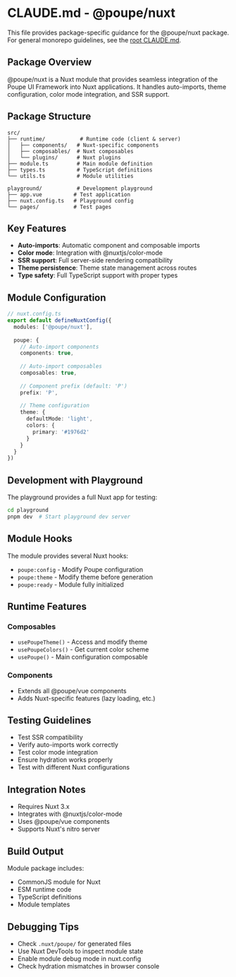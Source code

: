 # CLAUDE.md - @poupe/nuxt

This file provides package-specific guidance for the @poupe/nuxt package.
For general monorepo guidelines, see the [root CLAUDE.md](../../CLAUDE.md).

## Package Overview

@poupe/nuxt is a Nuxt module that provides seamless integration of the
Poupe UI Framework into Nuxt applications. It handles auto-imports, theme
configuration, color mode integration, and SSR support.

## Package Structure

```
src/
├── runtime/           # Runtime code (client & server)
│   ├── components/   # Nuxt-specific components
│   ├── composables/  # Nuxt composables
│   └── plugins/      # Nuxt plugins
├── module.ts         # Main module definition
├── types.ts          # TypeScript definitions
└── utils.ts          # Module utilities

playground/           # Development playground
├── app.vue          # Test application
├── nuxt.config.ts   # Playground config
└── pages/           # Test pages
```

## Key Features

- **Auto-imports**: Automatic component and composable imports
- **Color mode**: Integration with @nuxtjs/color-mode
- **SSR support**: Full server-side rendering compatibility
- **Theme persistence**: Theme state management across routes
- **Type safety**: Full TypeScript support with proper types

## Module Configuration

```ts
// nuxt.config.ts
export default defineNuxtConfig({
  modules: ['@poupe/nuxt'],
  
  poupe: {
    // Auto-import components
    components: true,
    
    // Auto-import composables
    composables: true,
    
    // Component prefix (default: 'P')
    prefix: 'P',
    
    // Theme configuration
    theme: {
      defaultMode: 'light',
      colors: {
        primary: '#1976d2'
      }
    }
  }
})
```

## Development with Playground

The playground provides a full Nuxt app for testing:

```bash
cd playground
pnpm dev  # Start playground dev server
```

## Module Hooks

The module provides several Nuxt hooks:
- `poupe:config` - Modify Poupe configuration
- `poupe:theme` - Modify theme before generation
- `poupe:ready` - Module fully initialized

## Runtime Features

### Composables
- `usePoupeTheme()` - Access and modify theme
- `usePoupeColors()` - Get current color scheme
- `usePoupe()` - Main configuration composable

### Components
- Extends all @poupe/vue components
- Adds Nuxt-specific features (lazy loading, etc.)

## Testing Guidelines

- Test SSR compatibility
- Verify auto-imports work correctly
- Test color mode integration
- Ensure hydration works properly
- Test with different Nuxt configurations

## Integration Notes

- Requires Nuxt 3.x
- Integrates with @nuxtjs/color-mode
- Uses @poupe/vue components
- Supports Nuxt's nitro server

## Build Output

Module package includes:
- CommonJS module for Nuxt
- ESM runtime code
- TypeScript definitions
- Module templates

## Debugging Tips

- Check `.nuxt/poupe/` for generated files
- Use Nuxt DevTools to inspect module state
- Enable module debug mode in nuxt.config
- Check hydration mismatches in browser console
